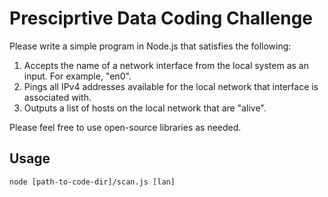 # Presciprtive Data Coding Challenge

Please write a simple program in Node.js that satisfies the following:
1. Accepts the name of a network interface from the local system as an input. For example, "en0".
2. Pings all IPv4 addresses available for the local network that interface is associated with.
3. Outputs a list of hosts on the local network that are "alive".

Please feel free to use open-source libraries as needed.

## Usage
```
node [path-to-code-dir]/scan.js [lan]
```
